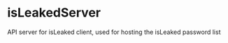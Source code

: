 isLeakedServer
===========

API server for isLeaked client, used for hosting the isLeaked password list

